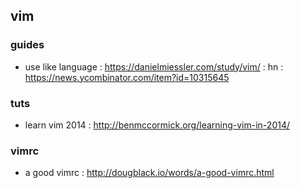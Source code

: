 ## vim 

### guides
- use like language : https://danielmiessler.com/study/vim/ : hn : https://news.ycombinator.com/item?id=10315645

### tuts
- learn vim 2014 : http://benmccormick.org/learning-vim-in-2014/

### vimrc
- a good vimrc : http://dougblack.io/words/a-good-vimrc.html
